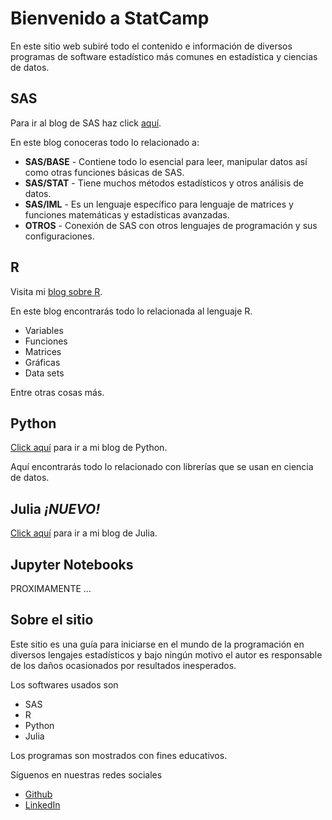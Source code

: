 # Bienvenido a StatCamp

En este sitio web subiré todo el contenido e información de diversos programas de software estadístico más comunes en estadística y ciencias de datos.

## SAS

Para ir al blog de SAS haz click [aquí](sas/intro_sas/index.html).

En este blog conoceras todo lo relacionado a:

* **SAS/BASE** - Contiene todo lo esencial para leer, manipular datos así como otras funciones básicas de SAS.
* **SAS/STAT** - Tiene muchos métodos estadísticos y otros análisis de datos.
* **SAS/IML** - Es un lenguaje específico para lenguaje de matrices y funciones matemáticas y estadísticas avanzadas.
* **OTROS** - Conexión de SAS con otros lenguajes de programación y sus configuraciones.

## R

Visita mi [blog sobre R](r/intro_r/index.html).

En este blog encontrarás todo lo relacionada al lenguaje R.

* Variables
* Funciones
* Matrices
* Gráficas
* Data sets

Entre otras cosas más.

## Python

[Click aquí](python/intro_python/index.html) para ir a mi blog de Python.

Aquí encontrarás todo lo relacionado con librerías que se usan en ciencia de datos.

## Julia *¡NUEVO!*

[Click aquí](julia/intro_julia/index.html) para ir a mi blog de Julia.

## Jupyter Notebooks

PROXIMAMENTE ...

## Sobre el sitio

Este sitio es una guía para iniciarse en el mundo de la programación en diversos lengajes estadísticos y bajo ningún motivo el autor es responsable de los daños ocasionados por resultados inesperados.

Los softwares usados son

* SAS
* R
* Python
* Julia

Los programas son mostrados con fines educativos.

Síguenos en nuestras redes sociales

* [Github](https://github.com/FranciscoAriel)
* [LinkedIn](https://www.linkedin.com/in/fcoavc/)
